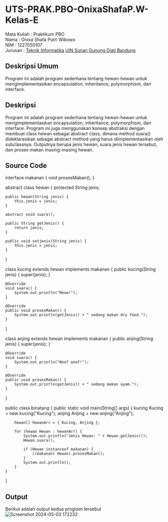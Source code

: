 # UTS-PRAK.PBO-OnixaShafaP.W-Kelas-E
Mata Kuliah 	: Praktikum PBO
<br>Nama		      : Onixa Shafa Putri Wibowo
<br>NIM		        : 1227050107
<br>Jurusan		    : [Teknik Informatika](http://if.uinsgd.ac.id/) [UIN Sunan Gunung Djati Bandung](https://uinsgd.ac.id/) 

## Deskripsi Umum
Program ini adalah program sederhana tentang hewan-hewan untuk mengimplementasikan encapsulation, inheritance, polymorphism, dan interface. 

## Deskripsi
Program ini adalah program sederhana tentang hewan-hewan untuk mengimplementasikan encapsulation, inheritance, polymorphism, dan interface. Program ini juga menggunakan konsep abstraksi dengan membuat class hewan sebagai abstract class, dimana method suara() dideklarasikan sebagai abstract method yang harus diimplementasikan oleh subclassnya. Outputnya berupa jenis hewan, suara jenis hewan tersebut, dan proses makan masing-masing hewan.

## Source Code

interface makanan {
    void prosesMakan();
}

abstract class hewan {
    protected String jenis;

    public hewan(String jenis) {
        this.jenis = jenis;
    }

    abstract void suara();

    public String getJenis() {
        return jenis;
    }

    public void setjenis(String jenis) {
        this.jenis = jenis;
    }
}

class kucing extends hewan implements makanan {
    public kucing(String jenis) {
        super(jenis);
    }

    @Override
    void suara() {
        System.out.println("Meow!");
    }

    @Override
    public void prosesMakan() {
        System.out.println(getJenis() + " sedang makan dry food.");
    }
}

class anjing extends hewan implements makanan {
    public anjing(String jenis) {
        super(jenis);
    }

    @Override
    void suara() {
        System.out.println("Woof woof!");
    }

    @Override
    public void prosesMakan() {
        System.out.println(getJenis() + " sedang makan ayam.");
    }
}

public class binatang {
    public static void main(String[] args) {
        kucing Kucing = new kucing("Kucing");
        anjing Anjing = new anjing("Anjing");

        hewan[] hewanArr = { Kucing, Anjing };

        for (hewan Hewan : hewanArr) {
            System.out.println("Jenis Hewan: " + Hewan.getJenis());
            Hewan.suara();

            if (Hewan instanceof makanan) {
                ((makanan) Hewan).prosesMakan();
            }
            System.out.println();
        }
    }
}

## Output
Berikut adalah output kedua program tersebut
<br>![Screenshot 2024-05-03 172232](https://github.com/onixasf/UTS-PRAK.PBO-OnixaShafaP.W-Kelas-E/assets/119369695/5b3f644c-abf4-4a84-97ff-e91e867460cd)

